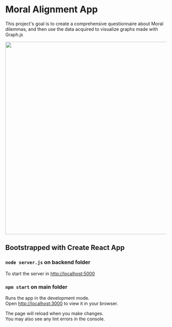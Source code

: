 # Moral Alignment App
This project's goal is to create a comprehensive questionnaire about Moral dilemmas,
and then use the data acquired to visualize graphs made with Graph.js

<img src="https://github.com/user-attachments/assets/b8c1bb1c-2938-433f-bea0-36c088c7f5fd" width="600" >

## Bootstrapped with Create React App

### `node server.js` on backend folder
To start the server in [http://localhost:5000](http://localhost:5000)

### `npm start` on main folder
Runs the app in the development mode.\
Open [http://localhost:3000](http://localhost:3000) to view it in your browser.

The page will reload when you make changes.\
You may also see any lint errors in the console.

